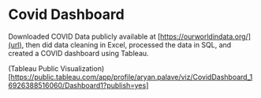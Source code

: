 # Covid Dashboard

Downloaded COVID Data publicly available at [https://ourworldindata.org/](url), then did data cleaning in Excel, processed the data in SQL, and created a COVID dashboard using Tableau.  

(Tableau Public Visualization)[https://public.tableau.com/app/profile/aryan.palave/viz/CovidDashboard_16926388516060/Dashboard1?publish=yes]
